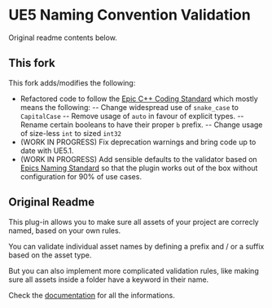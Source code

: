 # UE5 Naming Convention Validation
Original readme contents below.
## This fork

This fork adds/modifies the following:

- Refactored code to follow the [Epic C++ Coding Standard](https://docs.unrealengine.com/5.1/en-US/epic-cplusplus-coding-standard-for-unreal-engine/) which mostly means the following:
    -- Change widespread use of `snake_case` to `CapitalCase`
    -- Remove usage of `auto` in favour of explicit types.
    -- Rename certain booleans to have their proper `b` prefix.
    -- Change usage of size-less `int` to sized `int32`
- (WORK IN PROGRESS) Fix deprecation warnings and bring code up to date with UE5.1.
- (WORK IN PROGRESS) Add sensible defaults to the validator based on [Epics Naming Standard](https://docs.unrealengine.com/5.1/en-US/recommended-asset-naming-conventions-in-unreal-engine-projects/) so that the plugin works out of the box without configuration for 90% of use cases.

## Original Readme

This plug-in allows you to make sure all assets of your project are correcly named, based on your own rules. 

You can validate individual asset names by defining a prefix and / or a suffix based on the asset type.

But you can also implement more complicated validation rules, like making sure all assets inside a folder have a keyword in their name.

Check the [documentation](https://theemidee.github.io/UENamingConventionValidation/) for all the informations.
